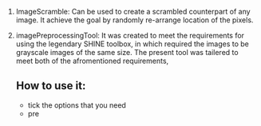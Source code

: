 1. ImageScramble: Can be used to create a scrambled counterpart of any image. It achieve the goal by randomly re-arrange location of the pixels. 

2. imagePreprocessingTool: It was created to meet the requirements for using the legendary SHINE toolbox, in which required the images to be grayscale images of the same size.
   The present tool was tailered to meet both of the afromentioned requirements,
   ## How to use it: 
   - tick the options that you need
   - pre
